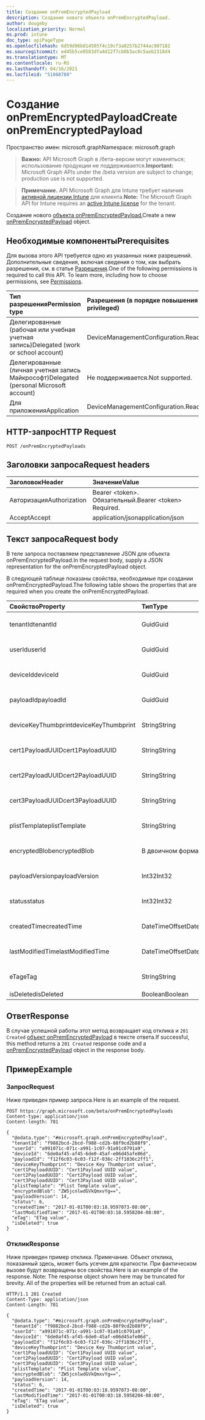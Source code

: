 ```yaml
---
title: Создание onPremEncryptedPayload
description: Создание нового объекта onPremEncryptedPayload.
author: dougeby
localization_priority: Normal
ms.prod: intune
doc_type: apiPageType
ms.openlocfilehash: 6d59d96b814505f4c19cf3a0257b2744ac907182
ms.sourcegitcommit: ed45b5ce0583dfa4d12f7cb0b3ac0c5aeb2318d4
ms.translationtype: MT
ms.contentlocale: ru-RU
ms.lasthandoff: 04/16/2021
ms.locfileid: "51868788"
---
```

# <a name="create-onpremencryptedpayload"></a><span data-ttu-id="c9d1b-103">Создание onPremEncryptedPayload</span><span class="sxs-lookup"><span data-stu-id="c9d1b-103">Create onPremEncryptedPayload</span></span>

<span data-ttu-id="c9d1b-104">Пространство имен: microsoft.graph</span><span class="sxs-lookup"><span data-stu-id="c9d1b-104">Namespace: microsoft.graph</span></span>

> <span data-ttu-id="c9d1b-105">**Важно:** API Microsoft Graph в /бета-версии могут изменяться; использование продукции не поддерживается.</span><span class="sxs-lookup"><span data-stu-id="c9d1b-105">**Important:** Microsoft Graph APIs under the /beta version are subject to change; production use is not supported.</span></span>

> <span data-ttu-id="c9d1b-106">**Примечание.** API Microsoft Graph для Intune требует наличия [активной лицензии Intune](https://go.microsoft.com/fwlink/?linkid=839381) для клиента.</span><span class="sxs-lookup"><span data-stu-id="c9d1b-106">**Note:** The Microsoft Graph API for Intune requires an [active Intune license](https://go.microsoft.com/fwlink/?linkid=839381) for the tenant.</span></span>

<span data-ttu-id="c9d1b-107">Создание нового [объекта onPremEncryptedPayload.](../resources/intune-raimportcerts-onpremencryptedpayload.md)</span><span class="sxs-lookup"><span data-stu-id="c9d1b-107">Create a new [onPremEncryptedPayload](../resources/intune-raimportcerts-onpremencryptedpayload.md) object.</span></span>

## <a name="prerequisites"></a><span data-ttu-id="c9d1b-108">Необходимые компоненты</span><span class="sxs-lookup"><span data-stu-id="c9d1b-108">Prerequisites</span></span>
<span data-ttu-id="c9d1b-p101">Для вызова этого API требуется одно из указанных ниже разрешений. Дополнительные сведения, включая сведения о том, как выбрать разрешения, см. в статье [Разрешения](/graph/permissions-reference).</span><span class="sxs-lookup"><span data-stu-id="c9d1b-p101">One of the following permissions is required to call this API. To learn more, including how to choose permissions, see [Permissions](/graph/permissions-reference).</span></span>

|<span data-ttu-id="c9d1b-111">Тип разрешения</span><span class="sxs-lookup"><span data-stu-id="c9d1b-111">Permission type</span></span>|<span data-ttu-id="c9d1b-112">Разрешения (в порядке повышения привилегий)</span><span class="sxs-lookup"><span data-stu-id="c9d1b-112">Permissions (from least to most privileged)</span></span>|
|:---|:---|
|<span data-ttu-id="c9d1b-113">Делегированные (рабочая или учебная учетная запись)</span><span class="sxs-lookup"><span data-stu-id="c9d1b-113">Delegated (work or school account)</span></span>|<span data-ttu-id="c9d1b-114">DeviceManagementConfiguration.ReadWrite.All</span><span class="sxs-lookup"><span data-stu-id="c9d1b-114">DeviceManagementConfiguration.ReadWrite.All</span></span>|
|<span data-ttu-id="c9d1b-115">Делегированные (личная учетная запись Майкрософт)</span><span class="sxs-lookup"><span data-stu-id="c9d1b-115">Delegated (personal Microsoft account)</span></span>|<span data-ttu-id="c9d1b-116">Не поддерживается.</span><span class="sxs-lookup"><span data-stu-id="c9d1b-116">Not supported.</span></span>|
|<span data-ttu-id="c9d1b-117">Для приложения</span><span class="sxs-lookup"><span data-stu-id="c9d1b-117">Application</span></span>|<span data-ttu-id="c9d1b-118">DeviceManagementConfiguration.ReadWrite.All</span><span class="sxs-lookup"><span data-stu-id="c9d1b-118">DeviceManagementConfiguration.ReadWrite.All</span></span>|

## <a name="http-request"></a><span data-ttu-id="c9d1b-119">HTTP-запрос</span><span class="sxs-lookup"><span data-stu-id="c9d1b-119">HTTP Request</span></span>
<!-- {
  "blockType": "ignored"
}
-->
``` http
POST /onPremEncryptedPayloads
```

## <a name="request-headers"></a><span data-ttu-id="c9d1b-120">Заголовки запроса</span><span class="sxs-lookup"><span data-stu-id="c9d1b-120">Request headers</span></span>
|<span data-ttu-id="c9d1b-121">Заголовок</span><span class="sxs-lookup"><span data-stu-id="c9d1b-121">Header</span></span>|<span data-ttu-id="c9d1b-122">Значение</span><span class="sxs-lookup"><span data-stu-id="c9d1b-122">Value</span></span>|
|:---|:---|
|<span data-ttu-id="c9d1b-123">Авторизация</span><span class="sxs-lookup"><span data-stu-id="c9d1b-123">Authorization</span></span>|<span data-ttu-id="c9d1b-124">Bearer &lt;token&gt;. Обязательный.</span><span class="sxs-lookup"><span data-stu-id="c9d1b-124">Bearer &lt;token&gt; Required.</span></span>|
|<span data-ttu-id="c9d1b-125">Accept</span><span class="sxs-lookup"><span data-stu-id="c9d1b-125">Accept</span></span>|<span data-ttu-id="c9d1b-126">application/json</span><span class="sxs-lookup"><span data-stu-id="c9d1b-126">application/json</span></span>|

## <a name="request-body"></a><span data-ttu-id="c9d1b-127">Текст запроса</span><span class="sxs-lookup"><span data-stu-id="c9d1b-127">Request body</span></span>
<span data-ttu-id="c9d1b-128">В теле запроса поставляем представление JSON для объекта onPremEncryptedPayload.</span><span class="sxs-lookup"><span data-stu-id="c9d1b-128">In the request body, supply a JSON representation for the onPremEncryptedPayload object.</span></span>

<span data-ttu-id="c9d1b-129">В следующей таблице показаны свойства, необходимые при создании onPremEncryptedPayload.</span><span class="sxs-lookup"><span data-stu-id="c9d1b-129">The following table shows the properties that are required when you create the onPremEncryptedPayload.</span></span>

|<span data-ttu-id="c9d1b-130">Свойство</span><span class="sxs-lookup"><span data-stu-id="c9d1b-130">Property</span></span>|<span data-ttu-id="c9d1b-131">Тип</span><span class="sxs-lookup"><span data-stu-id="c9d1b-131">Type</span></span>|<span data-ttu-id="c9d1b-132">Описание</span><span class="sxs-lookup"><span data-stu-id="c9d1b-132">Description</span></span>|
|:---|:---|:---|
|<span data-ttu-id="c9d1b-133">tenantId</span><span class="sxs-lookup"><span data-stu-id="c9d1b-133">tenantId</span></span>|<span data-ttu-id="c9d1b-134">Guid</span><span class="sxs-lookup"><span data-stu-id="c9d1b-134">Guid</span></span>|<span data-ttu-id="c9d1b-135">Пока не задокументировано.</span><span class="sxs-lookup"><span data-stu-id="c9d1b-135">Not yet documented</span></span>|
|<span data-ttu-id="c9d1b-136">userId</span><span class="sxs-lookup"><span data-stu-id="c9d1b-136">userId</span></span>|<span data-ttu-id="c9d1b-137">Guid</span><span class="sxs-lookup"><span data-stu-id="c9d1b-137">Guid</span></span>|<span data-ttu-id="c9d1b-138">Пока не задокументировано.</span><span class="sxs-lookup"><span data-stu-id="c9d1b-138">Not yet documented</span></span>|
|<span data-ttu-id="c9d1b-139">deviceId</span><span class="sxs-lookup"><span data-stu-id="c9d1b-139">deviceId</span></span>|<span data-ttu-id="c9d1b-140">Guid</span><span class="sxs-lookup"><span data-stu-id="c9d1b-140">Guid</span></span>|<span data-ttu-id="c9d1b-141">Пока не задокументировано.</span><span class="sxs-lookup"><span data-stu-id="c9d1b-141">Not yet documented</span></span>|
|<span data-ttu-id="c9d1b-142">payloadId</span><span class="sxs-lookup"><span data-stu-id="c9d1b-142">payloadId</span></span>|<span data-ttu-id="c9d1b-143">Guid</span><span class="sxs-lookup"><span data-stu-id="c9d1b-143">Guid</span></span>|<span data-ttu-id="c9d1b-144">Пока не задокументировано.</span><span class="sxs-lookup"><span data-stu-id="c9d1b-144">Not yet documented</span></span>|
|<span data-ttu-id="c9d1b-145">deviceKeyThumbprint</span><span class="sxs-lookup"><span data-stu-id="c9d1b-145">deviceKeyThumbprint</span></span>|<span data-ttu-id="c9d1b-146">String</span><span class="sxs-lookup"><span data-stu-id="c9d1b-146">String</span></span>|<span data-ttu-id="c9d1b-147">Пока не задокументировано.</span><span class="sxs-lookup"><span data-stu-id="c9d1b-147">Not yet documented</span></span>|
|<span data-ttu-id="c9d1b-148">cert1PayloadUUID</span><span class="sxs-lookup"><span data-stu-id="c9d1b-148">cert1PayloadUUID</span></span>|<span data-ttu-id="c9d1b-149">String</span><span class="sxs-lookup"><span data-stu-id="c9d1b-149">String</span></span>|<span data-ttu-id="c9d1b-150">Пока не задокументировано.</span><span class="sxs-lookup"><span data-stu-id="c9d1b-150">Not yet documented</span></span>|
|<span data-ttu-id="c9d1b-151">cert2PayloadUUID</span><span class="sxs-lookup"><span data-stu-id="c9d1b-151">cert2PayloadUUID</span></span>|<span data-ttu-id="c9d1b-152">String</span><span class="sxs-lookup"><span data-stu-id="c9d1b-152">String</span></span>|<span data-ttu-id="c9d1b-153">Пока не задокументировано.</span><span class="sxs-lookup"><span data-stu-id="c9d1b-153">Not yet documented</span></span>|
|<span data-ttu-id="c9d1b-154">cert3PayloadUUID</span><span class="sxs-lookup"><span data-stu-id="c9d1b-154">cert3PayloadUUID</span></span>|<span data-ttu-id="c9d1b-155">String</span><span class="sxs-lookup"><span data-stu-id="c9d1b-155">String</span></span>|<span data-ttu-id="c9d1b-156">Пока не задокументировано.</span><span class="sxs-lookup"><span data-stu-id="c9d1b-156">Not yet documented</span></span>|
|<span data-ttu-id="c9d1b-157">plistTemplate</span><span class="sxs-lookup"><span data-stu-id="c9d1b-157">plistTemplate</span></span>|<span data-ttu-id="c9d1b-158">String</span><span class="sxs-lookup"><span data-stu-id="c9d1b-158">String</span></span>|<span data-ttu-id="c9d1b-159">Пока не задокументировано.</span><span class="sxs-lookup"><span data-stu-id="c9d1b-159">Not yet documented</span></span>|
|<span data-ttu-id="c9d1b-160">encryptedBlob</span><span class="sxs-lookup"><span data-stu-id="c9d1b-160">encryptedBlob</span></span>|<span data-ttu-id="c9d1b-161">В двоичном формате</span><span class="sxs-lookup"><span data-stu-id="c9d1b-161">Binary</span></span>|<span data-ttu-id="c9d1b-162">Пока не задокументировано.</span><span class="sxs-lookup"><span data-stu-id="c9d1b-162">Not yet documented</span></span>|
|<span data-ttu-id="c9d1b-163">payloadVersion</span><span class="sxs-lookup"><span data-stu-id="c9d1b-163">payloadVersion</span></span>|<span data-ttu-id="c9d1b-164">Int32</span><span class="sxs-lookup"><span data-stu-id="c9d1b-164">Int32</span></span>|<span data-ttu-id="c9d1b-165">Пока не задокументировано.</span><span class="sxs-lookup"><span data-stu-id="c9d1b-165">Not yet documented</span></span>|
|<span data-ttu-id="c9d1b-166">status</span><span class="sxs-lookup"><span data-stu-id="c9d1b-166">status</span></span>|<span data-ttu-id="c9d1b-167">Int32</span><span class="sxs-lookup"><span data-stu-id="c9d1b-167">Int32</span></span>|<span data-ttu-id="c9d1b-168">Пока не задокументировано.</span><span class="sxs-lookup"><span data-stu-id="c9d1b-168">Not yet documented</span></span>|
|<span data-ttu-id="c9d1b-169">createdTime</span><span class="sxs-lookup"><span data-stu-id="c9d1b-169">createdTime</span></span>|<span data-ttu-id="c9d1b-170">DateTimeOffset</span><span class="sxs-lookup"><span data-stu-id="c9d1b-170">DateTimeOffset</span></span>|<span data-ttu-id="c9d1b-171">Пока не задокументировано.</span><span class="sxs-lookup"><span data-stu-id="c9d1b-171">Not yet documented</span></span>|
|<span data-ttu-id="c9d1b-172">lastModifiedTime</span><span class="sxs-lookup"><span data-stu-id="c9d1b-172">lastModifiedTime</span></span>|<span data-ttu-id="c9d1b-173">DateTimeOffset</span><span class="sxs-lookup"><span data-stu-id="c9d1b-173">DateTimeOffset</span></span>|<span data-ttu-id="c9d1b-174">Пока не задокументировано.</span><span class="sxs-lookup"><span data-stu-id="c9d1b-174">Not yet documented</span></span>|
|<span data-ttu-id="c9d1b-175">eTag</span><span class="sxs-lookup"><span data-stu-id="c9d1b-175">eTag</span></span>|<span data-ttu-id="c9d1b-176">String</span><span class="sxs-lookup"><span data-stu-id="c9d1b-176">String</span></span>|<span data-ttu-id="c9d1b-177">Пока не задокументировано.</span><span class="sxs-lookup"><span data-stu-id="c9d1b-177">Not yet documented</span></span>|
|<span data-ttu-id="c9d1b-178">isDeleted</span><span class="sxs-lookup"><span data-stu-id="c9d1b-178">isDeleted</span></span>|<span data-ttu-id="c9d1b-179">Boolean</span><span class="sxs-lookup"><span data-stu-id="c9d1b-179">Boolean</span></span>|<span data-ttu-id="c9d1b-180">Н/Д</span><span class="sxs-lookup"><span data-stu-id="c9d1b-180">Not yet documented</span></span>|



## <a name="response"></a><span data-ttu-id="c9d1b-181">Ответ</span><span class="sxs-lookup"><span data-stu-id="c9d1b-181">Response</span></span>
<span data-ttu-id="c9d1b-182">В случае успешной работы этот метод возвращает код отклика и `201 Created` [объект onPremEncryptedPayload](../resources/intune-raimportcerts-onpremencryptedpayload.md) в тексте ответа.</span><span class="sxs-lookup"><span data-stu-id="c9d1b-182">If successful, this method returns a `201 Created` response code and a [onPremEncryptedPayload](../resources/intune-raimportcerts-onpremencryptedpayload.md) object in the response body.</span></span>

## <a name="example"></a><span data-ttu-id="c9d1b-183">Пример</span><span class="sxs-lookup"><span data-stu-id="c9d1b-183">Example</span></span>

### <a name="request"></a><span data-ttu-id="c9d1b-184">Запрос</span><span class="sxs-lookup"><span data-stu-id="c9d1b-184">Request</span></span>
<span data-ttu-id="c9d1b-185">Ниже приведен пример запроса.</span><span class="sxs-lookup"><span data-stu-id="c9d1b-185">Here is an example of the request.</span></span>
``` http
POST https://graph.microsoft.com/beta/onPremEncryptedPayloads
Content-type: application/json
Content-length: 781

{
  "@odata.type": "#microsoft.graph.onPremEncryptedPayload",
  "tenantId": "f9882bcd-2bcd-f988-cd2b-88f9cd2b88f9",
  "userId": "a991071c-071c-a991-1c07-91a91c0791a9",
  "deviceId": "6de0af45-af45-6de0-45af-e06d45afe06d",
  "payloadId": "f12f6c03-6c03-f12f-036c-2ff1036c2ff1",
  "deviceKeyThumbprint": "Device Key Thumbprint value",
  "cert1PayloadUUID": "Cert1Payload UUID value",
  "cert2PayloadUUID": "Cert2Payload UUID value",
  "cert3PayloadUUID": "Cert3Payload UUID value",
  "plistTemplate": "Plist Template value",
  "encryptedBlob": "ZW5jcnlwdGVkQmxvYg==",
  "payloadVersion": 14,
  "status": 6,
  "createdTime": "2017-01-01T00:03:18.9597073-08:00",
  "lastModifiedTime": "2017-01-01T00:03:18.5958204-08:00",
  "eTag": "ETag value",
  "isDeleted": true
}
```

### <a name="response"></a><span data-ttu-id="c9d1b-186">Отклик</span><span class="sxs-lookup"><span data-stu-id="c9d1b-186">Response</span></span>
<span data-ttu-id="c9d1b-p102">Ниже приведен пример отклика. Примечание. Объект отклика, показанный здесь, может быть усечен для краткости. При фактическом вызове будут возвращены все свойства.</span><span class="sxs-lookup"><span data-stu-id="c9d1b-p102">Here is an example of the response. Note: The response object shown here may be truncated for brevity. All of the properties will be returned from an actual call.</span></span>
``` http
HTTP/1.1 201 Created
Content-Type: application/json
Content-Length: 781

{
  "@odata.type": "#microsoft.graph.onPremEncryptedPayload",
  "tenantId": "f9882bcd-2bcd-f988-cd2b-88f9cd2b88f9",
  "userId": "a991071c-071c-a991-1c07-91a91c0791a9",
  "deviceId": "6de0af45-af45-6de0-45af-e06d45afe06d",
  "payloadId": "f12f6c03-6c03-f12f-036c-2ff1036c2ff1",
  "deviceKeyThumbprint": "Device Key Thumbprint value",
  "cert1PayloadUUID": "Cert1Payload UUID value",
  "cert2PayloadUUID": "Cert2Payload UUID value",
  "cert3PayloadUUID": "Cert3Payload UUID value",
  "plistTemplate": "Plist Template value",
  "encryptedBlob": "ZW5jcnlwdGVkQmxvYg==",
  "payloadVersion": 14,
  "status": 6,
  "createdTime": "2017-01-01T00:03:18.9597073-08:00",
  "lastModifiedTime": "2017-01-01T00:03:18.5958204-08:00",
  "eTag": "ETag value",
  "isDeleted": true
}
```




